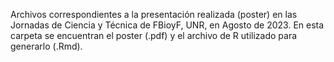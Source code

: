 Archivos correspondientes a la presentación realizada (poster) en las Jornadas de Ciencia y Técnica de FBioyF, UNR, en Agosto de 2023. En esta carpeta se encuentran el poster (.pdf) y el archivo de R utilizado para generarlo (.Rmd).
